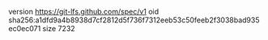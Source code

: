 version https://git-lfs.github.com/spec/v1
oid sha256:a1dfd9a4b8938d7cf2812d5f736f7312eeb53c50feeb2f3038bad935ec0ec071
size 7232
